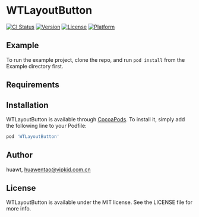 # WTLayoutButton

[![CI Status](https://img.shields.io/travis/huawt/WTLayoutButton.svg?style=flat)](https://travis-ci.org/huawt/WTLayoutButton)
[![Version](https://img.shields.io/cocoapods/v/WTLayoutButton.svg?style=flat)](https://cocoapods.org/pods/WTLayoutButton)
[![License](https://img.shields.io/cocoapods/l/WTLayoutButton.svg?style=flat)](https://cocoapods.org/pods/WTLayoutButton)
[![Platform](https://img.shields.io/cocoapods/p/WTLayoutButton.svg?style=flat)](https://cocoapods.org/pods/WTLayoutButton)

## Example

To run the example project, clone the repo, and run `pod install` from the Example directory first.

## Requirements

## Installation

WTLayoutButton is available through [CocoaPods](https://cocoapods.org). To install
it, simply add the following line to your Podfile:

```ruby
pod 'WTLayoutButton'
```

## Author

huawt, huawentao@vipkid.com.cn

## License

WTLayoutButton is available under the MIT license. See the LICENSE file for more info.
